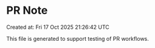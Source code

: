 # PR Note

Created at: Fri 17 Oct 2025 21:26:42 UTC

This file is generated to support testing of PR workflows.
